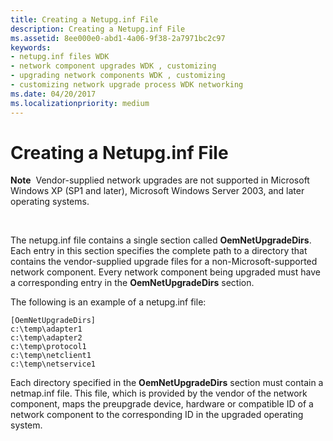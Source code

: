 ```yaml
---
title: Creating a Netupg.inf File
description: Creating a Netupg.inf File
ms.assetid: 8ee000e0-abd1-4a06-9f38-2a7971bc2c97
keywords:
- netupg.inf files WDK
- network component upgrades WDK , customizing
- upgrading network components WDK , customizing
- customizing network upgrade process WDK networking
ms.date: 04/20/2017
ms.localizationpriority: medium
---
```


# Creating a Netupg.inf File





**Note**  Vendor-supplied network upgrades are not supported in Microsoft Windows XP (SP1 and later), Microsoft Windows Server 2003, and later operating systems.

 

The netupg.inf file contains a single section called **OemNetUpgradeDirs**. Each entry in this section specifies the complete path to a directory that contains the vendor-supplied upgrade files for a non-Microsoft-supported network component. Every network component being upgraded must have a corresponding entry in the **OemNetUpgradeDirs** section.

The following is an example of a netupg.inf file:

```INF
[OemNetUpgradeDirs]
c:\temp\adapter1
c:\temp\adapter2
c:\temp\protocol1
c:\temp\netclient1
c:\temp\netservice1
```

Each directory specified in the **OemNetUpgradeDirs** section must contain a netmap.inf file. This file, which is provided by the vendor of the network component, maps the preupgrade device, hardware or compatible ID of a network component to the corresponding ID in the upgraded operating system.

 

 





